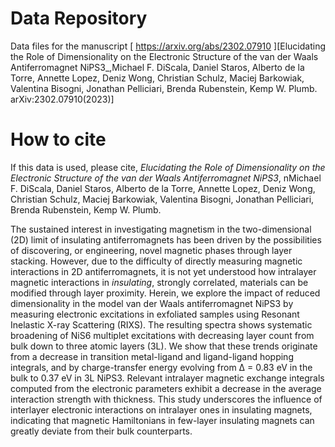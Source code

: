 # Data Repository

Data files for the manuscript [ https://arxiv.org/abs/2302.07910 ][Elucidating the Role of Dimensionality on the Electronic Structure of the van der Waals Antiferromagnet NiPS3_,Michael F. DiScala, Daniel Staros, Alberto de la Torre, Annette Lopez, Deniz Wong, Christian Schulz,
Maciej Barkowiak, Valentina Bisogni, Jonathan Pelliciari, Brenda Rubenstein, Kemp W. Plumb. arXiv:2302.07910(2023)]




# How to cite

If this data is used, please cite, _Elucidating the Role of Dimensionality on the Electronic Structure of the van der Waals Antiferromagnet NiPS3_, nMichael F. DiScala, Daniel Staros, Alberto de la Torre, Annette Lopez, Deniz Wong, Christian Schulz,
Maciej Barkowiak, Valentina Bisogni, Jonathan Pelliciari, Brenda Rubenstein, Kemp W. Plumb.

The sustained interest in investigating magnetism in the two-dimensional (2D) limit of insulating antiferromagnets has been driven by the possibilities of discovering, or engineering, novel magnetic phases through layer stacking. However, due to the difficulty of directly measuring magnetic interactions in 2D antiferromagnets, it is not yet understood how intralayer magnetic interactions in _insulating_, strongly correlated, materials can be modified through layer proximity. Herein, we explore the impact of reduced dimensionality in the model van der Waals antiferromagnet NiPS3 by measuring electronic excitations in exfoliated samples using Resonant Inelastic X-ray Scattering (RIXS). The resulting spectra shows systematic broadening of NiS6 multiplet excitations with decreasing layer count from bulk down to three atomic layers (3L). We show that these trends originate from a decrease in transition metal-ligand and ligand-ligand hopping integrals, and by charge-transfer energy evolving from Δ = 0.83 eV in the bulk to 0.37 eV in 3L NiPS3. Relevant intralayer magnetic exchange integrals computed from the electronic parameters exhibit a decrease in the average interaction strength with thickness. This study underscores the influence of interlayer electronic interactions on intralayer ones in insulating magnets, indicating that magnetic Hamiltonians in few-layer insulating magnets can greatly deviate from their bulk counterparts.
